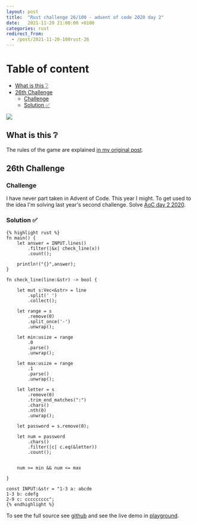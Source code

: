 ```yaml
---
layout: post
title:  "Rust challenge 26/100 - advent of code 2020 day 2"
date:   2021-11-20 21:00:00 +0100
categories: rust
redirect_from:
  - /post/2021-11-20-100rust-26
---
```



#  Table of content
<!-- MarkdownTOC autolink="true" -->

- [What is this :grey_question:](#what-is-this-grey_question)
- [26th Challenge](#26th-challenge)
	- [Challenge](#challenge)
	- [Solution :white_check_mark:](#solution-white_check_mark)

<!-- /MarkdownTOC -->
![](/assets/img/aoc.png)
## What is this :grey_question: 

The rules of the game are explained [in my original post](https://maebli.github.io/rust/2021/10/18/100rust.html). 

## 26th Challenge
### Challenge

I have never part taken in Advent of Code. This year I might. To get used to the idea I'm solving last year's second challenge. Solve [AoC day 2 2020](ttps://adventofcode.com/2020/day/2).

### Solution :white_check_mark:

	{% highlight rust %}
	fn main() {
	    let answer = INPUT.lines()
	        .filter(|&x| check_line(x))
	        .count();

	    println!("{}",answer);
	}

	fn check_line(line:&str) -> bool {

	    let mut s:Vec<&str> = line
	        .split(' ')
	        .collect();

	    let range = s
	        .remove(0)
	        .split_once('-')
	        .unwrap();

	    let min:usize = range
	        .0
	        .parse()
	        .unwrap();

	    let max:usize = range
	        .1
	        .parse()
	        .unwrap();

	    let letter = s
	        .remove(0)
	        .trim_end_matches(":")
	        .chars()
	        .nth(0)
	        .unwrap();

	    let password = s.remove(0);

	    let num = password
	        .chars()
	        .filter(|c| c.eq(&letter))
	        .count();


	    num >= min && num <= max

	}

	const INPUT:&str = "1-3 a: abcde
	1-3 b: cdefg
	2-9 c: ccccccccc";
	{% endhighlight %}


To see the full source see [github](https://github.com/maebli/100rustsnippets/tree/master/aco-2020-2) and see the live demo in [playground](https://play.rust-lang.org/?version=stable&edition=2018&gist=f0e96f31bdbc3b26b6cf1f5d91b74e20). 
